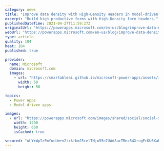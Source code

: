 ```yaml
---
category: news
title: "Improve data density with High-Density Headers in model-driven apps."
excerpt: "Build high productive forms with High-Density form headers."
publishedDateTime: 2021-04-27T11:59:27Z
originalUrl: "https://powerapps.microsoft.com/en-us/blog/improve-data-density-with-high-density-headers-in-model-driven-apps/"
webUrl: "https://powerapps.microsoft.com/en-us/blog/improve-data-density-with-high-density-headers-in-model-driven-apps/"
type: article
quality: 104
heat: 104
published: true

provider:
  name: Microsoft
  domain: microsoft.com
  images:
    - url: "https://smartableai.github.io/microsoft-power-apps/assets/images/organizations/microsoft.com-50x50.jpg"
      width: 50
      height: 50

topics:
  - Power Apps
  - Model-driven apps

images:
  - url: "https://powerapps.microsoft.com/images/shared/social/social-share-post-ignite.png"
    width: 1200
    height: 630
    isCached: true

secured: "uLYrWpIzPmYouUm+n2txkfbmJ5celTNjo55n7UAd8acTMnz84XrngFrKU6XahvXh0A6AFMR4MmS3Q42IcJkFNf5sv+9SjnrHOttC3KwKw5WUAwAyLqSJgsFKe8DvLdqlszCJR7XBHCUn70v73VgfAPoHmwRJzrgxtOW+GgTF812aFQET6xa0MT/Of1+hvJCBEBbJKJTNAIogCRA0cJmwVL1LtRPuZO3HUC8lGfadbgWrFTI/n/INcqdsq6X+Ds37Mmg1UWI8oNDaWKrnEnP9X/v9bwq0/b1CL27cambIH802W7BsiG+F7FT+sKqUS8XnEBXmwZAeT2YGiy31SK29hBaa3Hn810/Yd00k/7XYy9o=;jU85dqgnvm05NRIsCfIxhw=="
---
```


